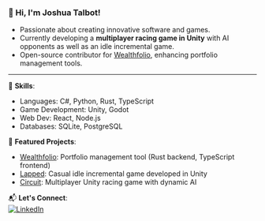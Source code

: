 ### 👋 Hi, I'm Joshua Talbot!

- Passionate about creating innovative software and games.
- Currently developing a **multiplayer racing game in Unity** with AI opponents as well as an idle incremental game.
- Open-source contributor for [Wealthfolio](https://github.com/Yiroh/Wealthfolio), enhancing portfolio management tools.  

---

🔧 **Skills**:  
- Languages: C#, Python, Rust, TypeScript  
- Game Development: Unity, Godot  
- Web Dev: React, Node.js  
- Databases: SQLite, PostgreSQL  

📂 **Featured Projects**:  
- [Wealthfolio](https://github.com/Yiroh/Wealthfolio): Portfolio management tool (Rust backend, TypeScript frontend)
- [Lapped](https://github.com/Yiroh/Lapped): Casual idle incremental game developed in Unity
- [Circuit](https://github.com/Yiroh/Circuit): Multiplayer Unity racing game with dynamic AI  

📬 **Let's Connect**:  
[![LinkedIn](https://img.shields.io/badge/LinkedIn-Profile-blue)](https://www.linkedin.com/in/joshua-talbot-/)  

